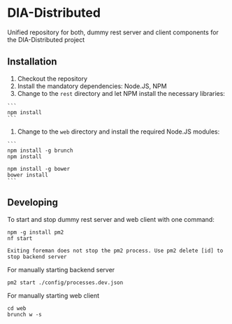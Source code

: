 DIA-Distributed
===============

Unified repository for both, dummy rest server and client components for the DIA-Distributed project

Installation
------------

  1. Checkout the repository
  1. Install the mandatory dependencies: Node.JS, NPM
  1. Change to the ``rest`` directory and let NPM install the necessary libraries:

    ```
    npm install
    ```

  1. Change to the ``web`` directory and install the required Node.JS modules:

    ```
    npm install -g brunch
    npm install

    npm install -g bower
    bower install
    ```

Developing
----------

To start and stop dummy rest server and web client with one command:

    npm -g install pm2
    nf start

    Exiting foreman does not stop the pm2 process. Use pm2 delete [id] to stop backend server

For manually starting backend server

    pm2 start ./config/processes.dev.json

For manually starting web client

    cd web
    brunch w -s
